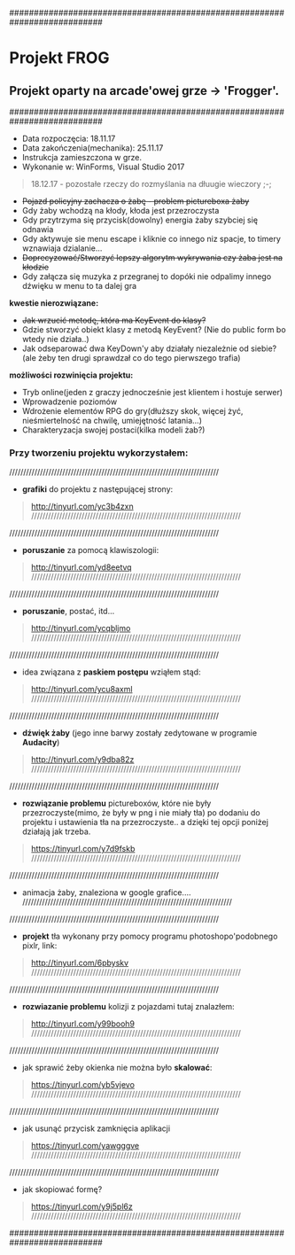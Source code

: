 ###########################################################################


# Projekt FROG
## Projekt oparty na arcade'owej grze -> 'Frogger'.


###########################################################################
* Data rozpoczęcia: 18.11.17
* Data zakończenia(mechanika): 25.11.17 
* Instrukcja zamieszczona w grze.
* Wykonanie w: WinForms, Visual Studio 2017 




> 18.12.17 - pozostałe rzeczy do rozmyślania na dłuugie wieczory ;-;

- ~~Pojazd policyjny zachacza o żabę - problem pictureboxa żaby~~
- Gdy żaby wchodzą na kłody, kłoda jest przezroczysta
- Gdy przytrzyma się przycisk(dowolny) energia żaby szybciej się odnawia
- Gdy aktywuje sie menu escape i kliknie co innego niz spacje, to timery wznawiaja dzialanie...
- ~~Doprecyzować/Stworzyć lepszy algorytm wykrywania czy żaba jest na kłodzie~~
- Gdy załącza się muzyka z przegranej to dopóki nie odpalimy innego dźwięku w menu to ta dalej gra

**kwestie nierozwiązane:**
- ~~Jak wrzucić metodę, która ma KeyEvent do klasy?~~ 
- Gdzie stworzyć obiekt klasy z metodą KeyEvent? (Nie do public form bo wtedy nie działa..)
- Jak odseparować dwa KeyDown'y aby działały niezależnie od siebie? (ale żeby ten drugi sprawdzał co do tego pierwszego trafia)

**możliwości rozwinięcia projektu:**
- Tryb online(jeden z graczy jednocześnie jest klientem i hostuje serwer)
- Wprowadzenie poziomów
- Wdrożenie elementów RPG do gry(dłuższy skok, więcej żyć, nieśmiertelność na chwilę, umiejętność latania...)
- Charakteryzacja swojej postaci(kilka modeli żab?)

### Przy tworzeniu projektu wykorzystałem:

///////////////////////////////////////////////////////////////////////////
- **grafiki** do projektu z następującej strony:

> http://tinyurl.com/yc3b4zxn
///////////////////////////////////////////////////////////////////////////


///////////////////////////////////////////////////////////////////////////
- **poruszanie** za pomocą klawiszologii:

> http://tinyurl.com/yd8eetvq
///////////////////////////////////////////////////////////////////////////


///////////////////////////////////////////////////////////////////////////
- **poruszanie**, postać, itd...

> http://tinyurl.com/ycqbljmo
///////////////////////////////////////////////////////////////////////////


///////////////////////////////////////////////////////////////////////////
- idea związana z **paskiem postępu** wziąłem stąd:

> http://tinyurl.com/ycu8axml
///////////////////////////////////////////////////////////////////////////


///////////////////////////////////////////////////////////////////////////
- **dźwięk żaby** (jego inne barwy zostały zedytowane w programie **Audacity**)

> http://tinyurl.com/y9dba82z
///////////////////////////////////////////////////////////////////////////


///////////////////////////////////////////////////////////////////////////
- **rozwiązanie problemu** pictureboxów, które nie były przezroczyste(mimo, że były w png i nie miały tła) po dodaniu do projektu i ustawienia tła na przezroczyste.. a dzięki tej opcji poniżej działają jak trzeba.

> https://tinyurl.com/y7d9fskb
///////////////////////////////////////////////////////////////////////////


///////////////////////////////////////////////////////////////////////////
- animacja żaby, znaleziona w google grafice....
///////////////////////////////////////////////////////////////////////////


///////////////////////////////////////////////////////////////////////////
- **projekt** tła wykonany przy pomocy programu photoshopo'podobnego pixlr, link:

> http://tinyurl.com/6pbyskv
///////////////////////////////////////////////////////////////////////////


///////////////////////////////////////////////////////////////////////////
- **rozwiazanie problemu** kolizji z pojazdami tutaj znalazłem:

> http://tinyurl.com/y99booh9
///////////////////////////////////////////////////////////////////////////


///////////////////////////////////////////////////////////////////////////
- jak sprawić żeby okienka nie można było **skalować**:

> https://tinyurl.com/yb5vjevo
///////////////////////////////////////////////////////////////////////////


///////////////////////////////////////////////////////////////////////////
- jak usunąć przycisk zamknięcia aplikacji

> https://tinyurl.com/yawgggve
///////////////////////////////////////////////////////////////////////////


///////////////////////////////////////////////////////////////////////////
- jak skopiować formę?

> https://tinyurl.com/y9j5pl6z
///////////////////////////////////////////////////////////////////////////


###########################################################################